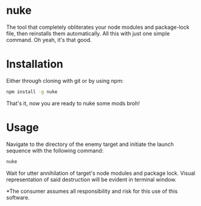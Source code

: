 # nuke

The tool that completely obliterates your node modules and package-lock file, then reinstalls them automatically. All this with just one simple command. Oh yeah, it's that good.

# Installation

Either through cloning with git or by using npm:

```bash
npm install -g nuke
```
That's it, now you are ready to nuke some mods broh!
# Usage

Navigate to the directory of the enemy target and initiate the launch sequence with the following command:

```bash
nuke
```
Wait for utter annihilation of target's node modules and package lock. Visual representation of said destruction will be evident in terminal window.

*The consumer assumes all responsibility and risk for this use of this software.
